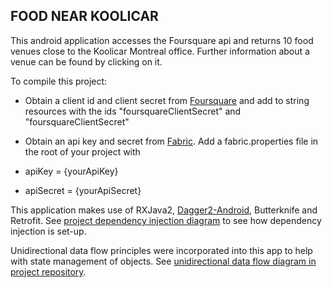 ## FOOD NEAR KOOLICAR

This android application accesses the Foursquare api and returns 10 food venues close to
the Koolicar Montreal office. Further information about a venue can be found by
clicking on it.

To compile this project:

- Obtain a client id and client secret from [Foursquare](https://developer-test.foursquare.com/docs)
and add to string resources with the ids "foursquareClientSecret" and "foursquareClientSecret"
- Obtain an api key and secret from [Fabric](https://docs.fabric.io/android/fabric/settings/api-keys.html). Add a fabric.properties file in the root of your project with

 - apiKey = {yourApiKey}

 - apiSecret = {yourApiSecret}


This application makes use of RXJava2, [Dagger2-Android](https://google.github.io/dagger/android.html),
Butterknife and Retrofit. See [project dependency injection diagram](dependencyInjectionDiagram.png) to see how dependency injection is set-up.

Unidirectional data flow principles were incorporated into this app to help with state management of objects. See [unidirectional data flow diagram in project repository](unidirectionalDataFlow.png).
